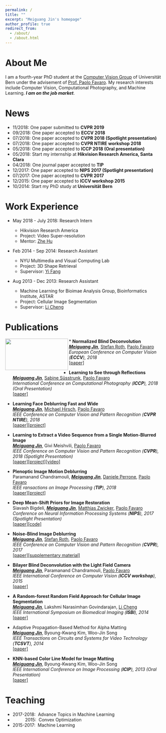 ```yaml
---
permalink: /
title: ""
excerpt: "Meiguang Jin's homepage"
author_profile: true
redirect_from: 
  - /about/
  - /about.html
---
```

About Me
======
I am a fourth-year PhD student at the [Computer Vision Group](http://www.cvg.unibe.ch/home/) of Universität Bern under the advisement of [Prof. Paolo Favaro](http://www.cvg.unibe.ch/people/favaro). My research interests include Computer Vision, Computational Photography, and Machine Learning. ***I am on the job market***.  

News
======
* 11/2018: One paper submitted to **CVPR 2019**
* 09/2018: One paper accepted to **ECCV 2018**
* 07/2018: One paper accepted to **CVPR 2018 (Spotlight presentation)**
* 07/2018: One paper accepted to **CVPR NTIRE workshop 2018**
* 05/2018: One paper accepted to **ICCP 2018 (Oral presentation)**
* 05/2018: Start my internship at **Hikvision Research America, Santa Clara**
* 04/2018: One journal paper accepted to **TIP**
* 12/2017: One paper accepted to **NIPS 2017 (Spotlight presentation)**
* 07/2017: One paper accepted to **CVPR 2017**
* 12/2015: One paper accepted to **ICCV workshop 2015**
* 10/2014: Start my PhD study at **Universität Bern** 

Work Experience
======
* May 2018 - July 2018: Research Intern
  * Hikvision Research America
  * Project: Video Super-resolution
  * Mentor: [Zhe Hu](https://eng.ucmerced.edu/people/zhu)

* Feb 2014 - Sep 2014: Research Assistant
  * NYU Multimedia and Visual Computing Lab
  * Project: 3D Shape Retrieval
  * Supervisor: [Yi Fang](https://nyuad.nyu.edu/en/academics/divisions/engineering/faculty/yi-fang.html)

* Aug 2013 - Dec 2013: Research Assistant
  * Machine Learning for Bioimae Analysis Group, Bioinformatics Institute, ASTAR
  * Project: Cellular Image Segmentation
  * Supervisor: [Li Cheng](https://web.bii.a-star.edu.sg/~chengli/)

Publications
======
<img align="left" width="200" height="100" src="/images/1.avi">* **Normalized Blind Deconvolution**  
[***Meiguang Jin***](https://meiguangjin.github.io/), [Stefan Roth](https://www.visinf.tu-darmstadt.de/team_members/sroth/sroth.en.jsp), [Paolo Favaro](http://www.cvg.unibe.ch/people/favaro)  
*European Conference on Computer Vision (**ECCV**), 2018*  
[[paper]](http://openaccess.thecvf.com/content_ECCV_2018/papers/Meiguang_Jin_Normalized_Blind_Deconvolution_ECCV_2018_paper.pdf)

* **Learning to See through Reflections**  
[***Meiguang Jin***](https://meiguangjin.github.io/), [Sabine Süsstrunk](https://ivrl.epfl.ch/people/people-susstrunk/), [Paolo Favaro](http://www.cvg.unibe.ch/people/favaro)  
*International Conference on Computational Photography (**ICCP**), 2018 (Oral Presentation)*  
[[paper]](https://ieeexplore.ieee.org/document/8368464?part=1)

* **Learning Face Deblurring Fast and Wide**  
[***Meiguang Jin***](https://meiguangjin.github.io/), [Michael Hirsch](https://ei.is.tuebingen.mpg.de/person/mhirsch), [Paolo Favaro](http://www.cvg.unibe.ch/people/favaro)  
*IEEE Conference on Computer Vision and Pattern Recognition (**CVPR NTIRE**), 2018*  
[[paper]](http://openaccess.thecvf.com/content_cvpr_2018_workshops/papers/w13/Jin_Learning_Face_Deblurring_CVPR_2018_paper.pdf)[[project]](http://www.cvg.unibe.ch/media/project/jin/faceDeblur.html)

* **Learning to Extract a Video Sequence from a Single Motion-Blurred Image**  
[***Meiguang Jin***](https://meiguangjin.github.io/), Givi Meishvili, [Paolo Favaro](http://www.cvg.unibe.ch/people/favaro)  
*IEEE Conference on Computer Vision and Pattern Recognition (**CVPR**), 2018 (Spotlight Presentation)*  
[[paper]](http://openaccess.thecvf.com/content_cvpr_2018/papers/Jin_Learning_to_Extract_CVPR_2018_paper.pdf)[[project]](https://github.com/MeiguangJin/Learning-to-Extract-a-Video-Sequence-from-a-Single-Motion-Blurred-Image)[[video]](http://www.cvg.unibe.ch/media/publications/video/video.zip)

* **Plenoptic Image Motion Deblurring**  
Paramanand Chandramouli, [***Meiguang Jin***](https://meiguangjin.github.io/),  [Daniele Perrone](https://danieleperrone.com/), [Paolo Favaro](http://www.cvg.unibe.ch/people/favaro)  
*IEEE ransactions on Image Processing (**TIP**), 2018*  
[[paper]](http://www.cvg.unibe.ch/media/publications/pdf/PlenopticDeblur.pdf)[[project]](http://www.cvg.unibe.ch/media/project/chandramouli/PlenopticDeblurring.html)

* **Deep Mean-Shift Priors for Image Restoration**  
Siavash Bigdeli, [***Meiguang Jin***](https://meiguangjin.github.io/), [Matthias Zwicker](https://www.cs.umd.edu/~zwicker/), [Paolo Favaro](http://www.cvg.unibe.ch/people/favaro)  
*Conference on Neural Information Processing Systems (**NIPS**), 2017 (Spotlight Presentation)*  
[[paper]](https://papers.nips.cc/paper/6678-deep-mean-shift-priors-for-image-restoration.pdf)[[code]](https://github.com/siavashBigdeli/DMSP)

* **Noise-Blind Image Deblurring**  
[***Meiguang Jin***](https://meiguangjin.github.io/), [Stefan Roth](https://www.visinf.tu-darmstadt.de/team_members/sroth/sroth.en.jsp), [Paolo Favaro](http://www.cvg.unibe.ch/people/favaro)  
*IEEE Conference on Computer Vision and Pattern Recognition (**CVPR**), 2017*  
[[paper]](http://www.cvg.unibe.ch/media/publications/pdf/Jin_Paper1300_camera_ready_validated.pdf)[[supplementary material]](http://www.cvg.unibe.ch/media/publications/pdf/Jin_supplementary.pdf)

* **Bilayer Blind Deconvolution with the Light Field Camera**  
[***Meiguang Jin***](https://meiguangjin.github.io/), Paramanand Chandramouli, [Paolo Favaro](http://www.cvg.unibe.ch/people/favaro)  
*IEEE International Conference on Computer Vision (**ICCV workshop**), 2015*  
[[paper]](http://www.cvg.unibe.ch/media/publications/pdf/JinICCV2015.pdf)

* **A Random-forest Random Field Approach for Cellular Image Segmentation**  
[***Meiguang Jin***](https://meiguangjin.github.io/), Lakshmi Narasimhan Govindarajan, [Li Cheng](https://web.bii.a-star.edu.sg/~chengli/)  
*IEEE International Symposium on Biomedical Imaging (**ISBI**), 2014*  
[[paper]](https://ieeexplore.ieee.org/document/6868103)

* Adaptive Propagation-Based Method for Alpha Matting  
[***Meiguang Jin***](https://meiguangjin.github.io/), Byoung-Kwang Kim, Woo-Jin Song  
*IEEE Transactions on Circuits and Systems for Video Technology (**TCSVT**), 2014*  
[[paper]](https://ieeexplore.ieee.org/document/6727525)

* **KNN-based Color Line Model for Image Matting**  
[***Meiguang Jin***](https://meiguangjin.github.io/), Byoung-Kwang Kim, Woo-Jin Song  
*IEEE International Conference on Image Processing (**ICIP**), 2013 (Oral Presentation)*  
[[paper]](https://ieeexplore.ieee.org/document/6738511)

Teaching
======
* 2017-2018:&nbsp; Advance Topics in Machine Learning
* &nbsp; &nbsp; &nbsp; &nbsp; &nbsp; 2015:&nbsp; Convex Optimization
* 2015-2017:&nbsp; Machine Learning
